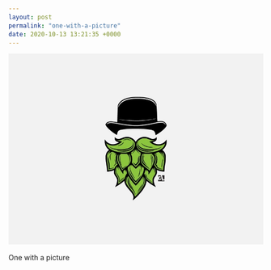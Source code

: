 ```yaml
---
layout: post
permalink: "one-with-a-picture"
date: 2020-10-13 13:21:35 +0000
---
```

![](/images/image.jpg)
  
One with a picture


